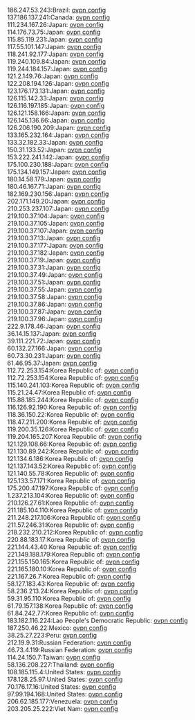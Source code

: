 186.247.53.243:Brazil: [ovpn config](vpn/186_247_53_243.ovpn)  
137.186.137.241:Canada: [ovpn config](vpn/137_186_137_241.ovpn)  
111.234.167.26:Japan: [ovpn config](vpn/111_234_167_26.ovpn)  
114.176.73.75:Japan: [ovpn config](vpn/114_176_73_75.ovpn)  
115.85.119.231:Japan: [ovpn config](vpn/115_85_119_231.ovpn)  
117.55.101.147:Japan: [ovpn config](vpn/117_55_101_147.ovpn)  
118.241.92.177:Japan: [ovpn config](vpn/118_241_92_177.ovpn)  
119.240.109.84:Japan: [ovpn config](vpn/119_240_109_84.ovpn)  
119.244.184.157:Japan: [ovpn config](vpn/119_244_184_157.ovpn)  
121.2.149.76:Japan: [ovpn config](vpn/121_2_149_76.ovpn)  
122.208.194.126:Japan: [ovpn config](vpn/122_208_194_126.ovpn)  
123.176.173.131:Japan: [ovpn config](vpn/123_176_173_131.ovpn)  
126.115.142.33:Japan: [ovpn config](vpn/126_115_142_33.ovpn)  
126.116.197.185:Japan: [ovpn config](vpn/126_116_197_185.ovpn)  
126.121.158.166:Japan: [ovpn config](vpn/126_121_158_166.ovpn)  
126.145.136.66:Japan: [ovpn config](vpn/126_145_136_66.ovpn)  
126.206.190.209:Japan: [ovpn config](vpn/126_206_190_209.ovpn)  
133.165.232.164:Japan: [ovpn config](vpn/133_165_232_164.ovpn)  
133.32.182.33:Japan: [ovpn config](vpn/133_32_182_33.ovpn)  
150.31.133.52:Japan: [ovpn config](vpn/150_31_133_52.ovpn)  
153.222.241.142:Japan: [ovpn config](vpn/153_222_241_142.ovpn)  
175.100.230.188:Japan: [ovpn config](vpn/175_100_230_188.ovpn)  
175.134.149.157:Japan: [ovpn config](vpn/175_134_149_157.ovpn)  
180.14.58.179:Japan: [ovpn config](vpn/180_14_58_179.ovpn)  
180.46.167.71:Japan: [ovpn config](vpn/180_46_167_71.ovpn)  
182.169.230.156:Japan: [ovpn config](vpn/182_169_230_156.ovpn)  
202.171.149.20:Japan: [ovpn config](vpn/202_171_149_20.ovpn)  
210.253.237.107:Japan: [ovpn config](vpn/210_253_237_107.ovpn)  
219.100.37.104:Japan: [ovpn config](vpn/219_100_37_104.ovpn)  
219.100.37.105:Japan: [ovpn config](vpn/219_100_37_105.ovpn)  
219.100.37.107:Japan: [ovpn config](vpn/219_100_37_107.ovpn)  
219.100.37.13:Japan: [ovpn config](vpn/219_100_37_13.ovpn)  
219.100.37.177:Japan: [ovpn config](vpn/219_100_37_177.ovpn)  
219.100.37.182:Japan: [ovpn config](vpn/219_100_37_182.ovpn)  
219.100.37.19:Japan: [ovpn config](vpn/219_100_37_19.ovpn)  
219.100.37.31:Japan: [ovpn config](vpn/219_100_37_31.ovpn)  
219.100.37.49:Japan: [ovpn config](vpn/219_100_37_49.ovpn)  
219.100.37.51:Japan: [ovpn config](vpn/219_100_37_51.ovpn)  
219.100.37.55:Japan: [ovpn config](vpn/219_100_37_55.ovpn)  
219.100.37.58:Japan: [ovpn config](vpn/219_100_37_58.ovpn)  
219.100.37.86:Japan: [ovpn config](vpn/219_100_37_86.ovpn)  
219.100.37.87:Japan: [ovpn config](vpn/219_100_37_87.ovpn)  
219.100.37.96:Japan: [ovpn config](vpn/219_100_37_96.ovpn)  
222.9.178.46:Japan: [ovpn config](vpn/222_9_178_46.ovpn)  
36.14.15.137:Japan: [ovpn config](vpn/36_14_15_137.ovpn)  
39.111.221.72:Japan: [ovpn config](vpn/39_111_221_72.ovpn)  
60.132.27.166:Japan: [ovpn config](vpn/60_132_27_166.ovpn)  
60.73.30.231:Japan: [ovpn config](vpn/60_73_30_231.ovpn)  
61.46.95.37:Japan: [ovpn config](vpn/61_46_95_37.ovpn)  
112.72.253.154:Korea Republic of: [ovpn config](vpn/112_72_253_154.ovpn)  
112.72.253.154:Korea Republic of: [ovpn config](vpn/112_72_253_154.ovpn)  
115.140.241.103:Korea Republic of: [ovpn config](vpn/115_140_241_103.ovpn)  
115.21.24.47:Korea Republic of: [ovpn config](vpn/115_21_24_47.ovpn)  
115.88.185.244:Korea Republic of: [ovpn config](vpn/115_88_185_244.ovpn)  
116.126.92.190:Korea Republic of: [ovpn config](vpn/116_126_92_190.ovpn)  
118.36.150.22:Korea Republic of: [ovpn config](vpn/118_36_150_22.ovpn)  
118.47.211.200:Korea Republic of: [ovpn config](vpn/118_47_211_200.ovpn)  
119.200.35.126:Korea Republic of: [ovpn config](vpn/119_200_35_126.ovpn)  
119.204.165.207:Korea Republic of: [ovpn config](vpn/119_204_165_207.ovpn)  
121.129.108.66:Korea Republic of: [ovpn config](vpn/121_129_108_66.ovpn)  
121.130.89.242:Korea Republic of: [ovpn config](vpn/121_130_89_242.ovpn)  
121.134.6.186:Korea Republic of: [ovpn config](vpn/121_134_6_186.ovpn)  
121.137.143.52:Korea Republic of: [ovpn config](vpn/121_137_143_52.ovpn)  
121.140.55.78:Korea Republic of: [ovpn config](vpn/121_140_55_78.ovpn)  
125.133.57.171:Korea Republic of: [ovpn config](vpn/125_133_57_171.ovpn)  
175.200.47.197:Korea Republic of: [ovpn config](vpn/175_200_47_197.ovpn)  
1.237.213.104:Korea Republic of: [ovpn config](vpn/1_237_213_104.ovpn)  
210.126.27.61:Korea Republic of: [ovpn config](vpn/210_126_27_61.ovpn)  
211.185.104.110:Korea Republic of: [ovpn config](vpn/211_185_104_110.ovpn)  
211.248.217.106:Korea Republic of: [ovpn config](vpn/211_248_217_106.ovpn)  
211.57.246.31:Korea Republic of: [ovpn config](vpn/211_57_246_31.ovpn)  
218.232.210.212:Korea Republic of: [ovpn config](vpn/218_232_210_212.ovpn)  
220.88.183.17:Korea Republic of: [ovpn config](vpn/220_88_183_17.ovpn)  
221.144.43.40:Korea Republic of: [ovpn config](vpn/221_144_43_40.ovpn)  
221.149.188.179:Korea Republic of: [ovpn config](vpn/221_149_188_179.ovpn)  
221.155.150.165:Korea Republic of: [ovpn config](vpn/221_155_150_165.ovpn)  
221.165.180.10:Korea Republic of: [ovpn config](vpn/221_165_180_10.ovpn)  
221.167.26.7:Korea Republic of: [ovpn config](vpn/221_167_26_7.ovpn)  
58.127.183.43:Korea Republic of: [ovpn config](vpn/58_127_183_43.ovpn)  
58.236.213.24:Korea Republic of: [ovpn config](vpn/58_236_213_24.ovpn)  
59.31.95.110:Korea Republic of: [ovpn config](vpn/59_31_95_110.ovpn)  
61.79.157.138:Korea Republic of: [ovpn config](vpn/61_79_157_138.ovpn)  
61.84.242.77:Korea Republic of: [ovpn config](vpn/61_84_242_77.ovpn)  
183.182.116.224:Lao People's Democratic Republic: [ovpn config](vpn/183_182_116_224.ovpn)  
187.250.46.22:Mexico: [ovpn config](vpn/187_250_46_22.ovpn)  
38.25.27.223:Peru: [ovpn config](vpn/38_25_27_223.ovpn)  
212.19.9.31:Russian Federation: [ovpn config](vpn/212_19_9_31.ovpn)  
46.73.4.119:Russian Federation: [ovpn config](vpn/46_73_4_119.ovpn)  
114.24.150.7:Taiwan: [ovpn config](vpn/114_24_150_7.ovpn)  
58.136.208.227:Thailand: [ovpn config](vpn/58_136_208_227.ovpn)  
108.185.115.4:United States: [ovpn config](vpn/108_185_115_4.ovpn)  
178.128.25.97:United States: [ovpn config](vpn/178_128_25_97.ovpn)  
70.176.17.16:United States: [ovpn config](vpn/70_176_17_16.ovpn)  
97.99.194.168:United States: [ovpn config](vpn/97_99_194_168.ovpn)  
206.62.185.177:Venezuela: [ovpn config](vpn/206_62_185_177.ovpn)  
203.205.25.222:Viet Nam: [ovpn config](vpn/203_205_25_222.ovpn)  

